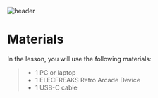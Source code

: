 ![header](assets/header.png)

# Materials

In the lesson, you will use the following materials:

> - 1 PC or laptop
> - 1 ELECFREAKS Retro Arcade Device
> - 1 USB-C cable